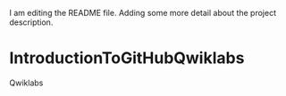 I am editing the README file. Adding some more detail about the project description.
# IntroductionToGitHubQwiklabs
Qwiklabs
